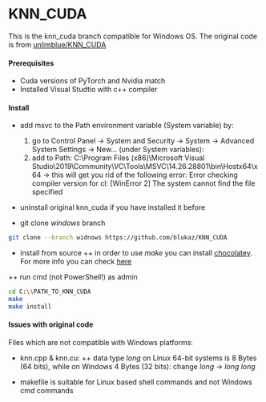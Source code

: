 # KNN_CUDA

This is the knn_cuda branch compatible for Windows OS. The original code is from [unlimblue/KNN_CUDA](https://github.com/unlimblue/KNN_CUDA)

#### Prerequisites
+ Cuda versions of PyTorch and Nvidia match
+ Installed Visual Studtio with c++ compiler

#### Install

+ add msvc to the Path environment variable (System variable) by:
    1. go to Control Panel → System and Security → System → Advanced System Settings → New... (under System variables):
    2. add to Path: C:\Program Files (x86)\Microsoft Visual Studio\2019\Community\VC\Tools\MSVC\14.26.28801\bin\Hostx64\x64
    → this will get you rid of the following error: Error checking compiler version for cl: [WinError 2] The system cannot find the file specified
+ uninstall original knn_cuda if you have installed it before

+ git clone *windows* branch
```bash
git clone --branch widnows https://github.com/blukaz/KNN_CUDA
```

+ install from source
++ in order to use *make* you can install [chocolatey](https://chocolatey.org/install). For more info you can check [here](https://stackoverflow.com/questions/32127524/how-to-install-and-use-make-in-windows)

++ run cmd (not PowerShell!) as admin

```bash
cd C:\\PATH_TO_KNN_CUDA
make
make install
```

#### Issues with original code
 Files which are not compatible with Windows platforms:

 + knn.cpp & knn.cu:
 ++ data type *long* on Linux 64-bit systems is 8 Bytes (64 bits), while on Windows 4 Bytes (32 bits): change *long* → *long long* 

 + makefile is suitable for Linux based shell commands and not Windows cmd commands
